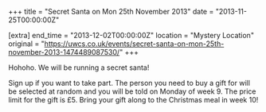 +++
title = "Secret Santa on Mon 25th November 2013"
date = "2013-11-25T00:00:00Z"

[extra]
end_time = "2013-12-02T00:00:00Z"
location = "Mystery Location"
original = "https://uwcs.co.uk/events/secret-santa-on-mon-25th-november-2013-1474489087530/"
+++

Hohoho. We will be running a secret santa\!

Sign up if you want to take part. The person you need to buy a gift for will be selected at random and you will be told on Monday of week 9. The price limit for the gift is £5. Bring your gift along to the Christmas meal in week 10\!

